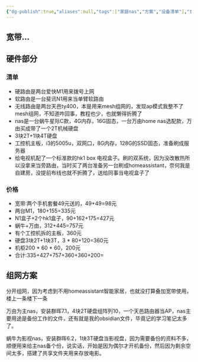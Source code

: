 ```yaml
---
{"dg-publish":true,"aliases":null,"tags":["家庭nas","方案","设备清单"],"title":"家庭nas方案","permalink":"/0201//nas/nas/","dgPassFrontmatter":true,"noteIcon":""}
---
```



## 宽带…​

## 硬件部分

### 清单

* 硬路由是两台爱快M1用来拨号上网
* 软路由是一台斐讯N1用来当单臂软路由
* 无线路由是两台天邑ty400，本是用来mesh组网的，发现ap模式我整不了mesh组网，不知道咋回事，教程也少，也就懒得折腾了
* nas是一台蜗牛星际C款，4G内存，16G固态，一台万由home nas选配款，万由买成带了一个2T机械硬盘
* 3块2T+1块4T硬盘
* 工控机主板，i3的5005u，双网口，8G内存，128G的SSD固态，准备刷成服务器
* 给电视机配了一个标准款的hk1 box 电视盒子。刷的双系统，因为没改散热所以没拿来当旁路由，当时买了两台准备另一台刷成homeassistant，奈何我是自建房，没提前布线也就不折腾了，送给同事当电视盒子了

### 价格

* 宽带∶两个手机套餐49元送的，49+49=98元
* 两台M1，180+155=335元
* N1盒子+2个hk1盒子，90+162+175=427元
* 蜗牛+万由，312+445=757元
* 有个工控机拆的主板，360元
* 硬盘3块2T+1块3T，3 * 80+120=360元
* 机柜200 * 60 * 60，200元
* 合计∶335+427+757+360+360+200=


## 组网方案

分开组网，因为考虑到不用homeassistant智能家居，也就没打算叠加宽带使用，楼上一条楼下一条

万由为主nas，安装群晖7.1，4块2T硬盘组阵列10，一个天邑路由器当AP，nas主要用途是备份工作的文件，还有就是我的obsidian文件，毕竟记的学习笔记太多了。

蜗牛为影视nas，安装群晖6.2，1块3T硬盘当影视盘，因为需要备份的资料不多，顺便用来给主nas备个份，说实话，开始是因为偶尔才开机备份，然后因为剩余空间太多，搭建了共享文件夹用来存放电影。

